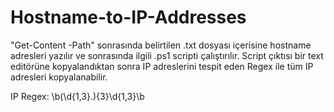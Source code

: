 # Hostname-to-IP-Addresses
"Get-Content -Path" sonrasında belirtilen .txt dosyası içerisine hostname adresleri yazılır ve sonrasında ilgili .ps1 scripti çalıştırılır. Script çıktısı bir text editörüne kopyalandıktan sonra IP adreslerini tespit eden Regex ile tüm IP adresleri kopyalanabilir.

IP Regex: \b(\d{1,3}\.){3}\d{1,3}\b
